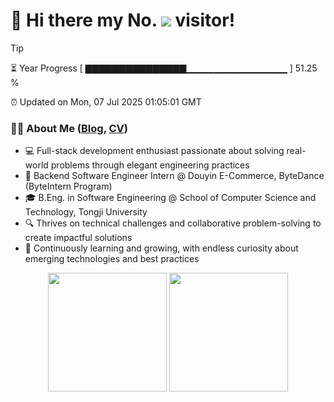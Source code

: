 <h1>
  👋 Hi there my No.
  <img src='https://profile-counter.glitch.me/MinmusLin/count.svg'/>
  visitor!
</h1>

> [!TIP]
> ⏳ Year Progress [ ▇▇▇▇▇▇▇▇▇▇▇▇▇▇▇▁▁▁▁▁▁▁▁▁▁▁▁▁▁▁ ] 51.25 %
>
> ⏰ Updated on Mon, 07 Jul 2025 01:05:01 GMT

### 👨‍💻 About Me ([Blog](https://www.minmuslin.cn), [CV](https://raw.githubusercontent.com/MinmusLin/MinmusLin.github.io/main/docs/public/cv/cv.pdf))

* 💻 Full-stack development enthusiast passionate about solving real-world problems through elegant engineering practices
* 🛒 Backend Software Engineer Intern @ Douyin E-Commerce, ByteDance (ByteIntern Program)
* 🎓 B.Eng. in Software Engineering @ School of Computer Science and Technology, Tongji University
* 🔍 Thrives on technical challenges and collaborative problem-solving to create impactful solutions
* 🌱 Continuously learning and growing, with endless curiosity about emerging technologies and best practices

<div align='center'>
  <img src='https://github-readme-stats.vercel.app/api?username=MinmusLin&show_icons=true&count_private=true' height='190'/>
  <img src='https://github-readme-stats.vercel.app/api/top-langs/?username=MinmusLin&layout=compact' height='190'/>
</div>


